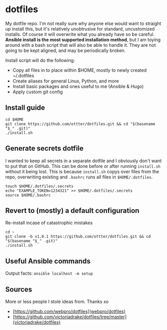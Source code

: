 # dotfiles

My dotfile repo. I'm not really sure why anyone else would want to straight up install this, but it's relatively
 unobtrusive for standard, uncustomized installs. Of course it will overwrite what you already have so be careful.
 **Ansible install is the most supported installation method**, but I am toying around with a bash script that will
 also be able to handle it. They are not going to be kept aligned, and may be periodically broken.

Install script will do the following:

- Copy all files in to place within $HOME, mostly to newly created ~/.dotfiles
- Create aliases for general Linux, Python, and more
- Install basic packages and ones useful to me (Ansible & Hugo)
- Apply custom git config

## Install guide

    cd $HOME
    git clone https://github.com/ottter/dotfiles.git && cd "$(basename "$_" .git)"
    ./install.sh

## Generate secrets dotfile

I wanted to keep all secrets in a separate dotfile and I obviously don't want to put that on GitHub. This can be done
 before or after running `install.sh` without it being lost. This is because `install.sh` copys over files from the
 repo, overwriting existing and `.bashrc` runs all files in `$HOME/.dotfiles`.

    touch $HOME/.dotfiles/.secrets
    echo "EXAMPLE_TOKEN=1234321" >> $HOME/.dotfiles/.secrets
    source $HOME/.bashrc

## Revert to (mostly) a default configuration

Re-install incase of catastrophic mistakes

    cd ~
    git clone -b v1.0.1 https://github.com/ottter/dotfiles.git && cd "$(basename "$_" .git)"
    ./install.sh

## Useful Ansible commands

Output facts: `ansible localhost -m setup`

## Sources

More or less people I stole ideas from. Thanks xo

- [https://github.com/webpro/dotfiles](webpro/dotfiles)
- [https://github.com/victoriadrake/dotfiles/tree/master](victoriadrake/dotfiles)
